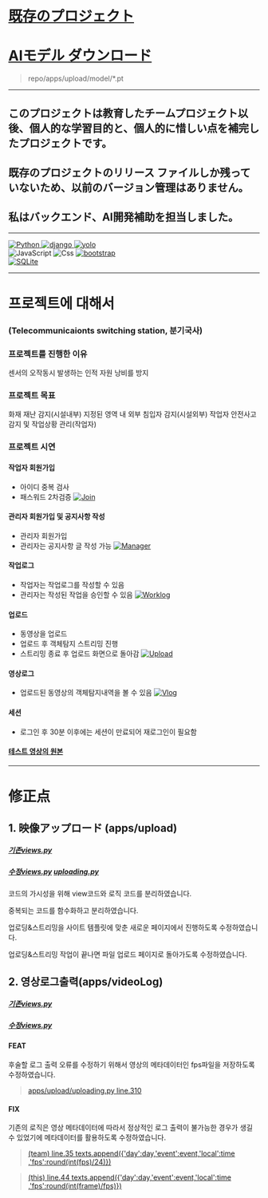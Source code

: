 # [既存のプロジェクト](https://github.com/op6161/Big-team-archive/tree/main)
# [AIモデル ダウンロード](https://drive.google.com/file/d/1cClbhm3ddwfMYdL8EkUGavx2StlfzgEG/view?usp=sharing)
> repo/apps/upload/model/*.pt
---
## このプロジェクトは教育したチームプロジェクト以後、個人的な学習目的と、個人的に惜しい点を補完したプロジェクトです。

## 既存のプロジェクトのリリース ファイルしか残っていないため、以前のバージョン管理はありません。

## 私はバックエンド、AI開発補助を担当しました。

---

<a href="https://www.python.org/">
    <img alt="Python" src ="https://img.shields.io/badge/Python-3776AB.svg?&style=for-the-badge&logo=Python&logoColor=white"/>
</a>
<a href="https://www.djangoproject.com/">
    <img alt="django" src ="https://img.shields.io/badge/django-092E20.svg?&style=for-the-badge&logo=django&logoColor=white"/>
</a>
<a href="https://github.com/ultralytics">
    <img alt="yolo" src ="https://img.shields.io/badge/yolov8-ee99ee.svg?&style=for-the-badge&logo=github&logoColor=white"/>
</a>
<div></div>
<img alt="JavaScript" src ="https://img.shields.io/badge/JavaScriipt-F7DF1E.svg?&style=for-the-badge&logo=JavaScript&logoColor=black"/>
<img alt="Css" src ="https://img.shields.io/badge/CSS3-1572B6.svg?&style=for-the-badge&logo=CSS3&logoColor=white"/>
<a href="https://www.djangoproject.com/">
    <img alt="bootstrap" src ="https://img.shields.io/badge/bootstrap-573A7D.svg?&style=for-the-badge&logo=bootstrap&logoColor=white"/>
</a>
<div></div>
<a href="https://sqlite.org/">
    <img alt="SQLite" src ="https://img.shields.io/badge/SQLite-3776AB.svg?&style=for-the-badge&logo=SQLite&logoColor=white"/>
</a>

---
# 프로젝트에 대해서
### (Telecommunicaionts switching station, 분기국사)

### 프로젝트를 진행한 이유
센서의 오작동시 발생하는 인적 자원 낭비를 방지

### 프로젝트 목표
화재 재난 감지(시설내부)
지정된 영역 내 외부 침입자 감지(시설외부)
작업자 안전사고 감지 및 작업상황 관리(작업자)

### 프로젝트 시연
#### 작업자 회원가입
- 아이디 중복 검사
- 패스워드 2차검증
[![Join](http://img.youtube.com/vi/Kylr1ejgyyc/0.jpg)](https://youtu.be/Kylr1ejgyyc)

#### 관리자 회원가입 및 공지사항 작성
- 관리자 회원가입
- 관리자는 공지사항 글 작성 가능
[![Manager](http://img.youtube.com/vi/KKPYNn4maaE/0.jpg)](https://youtu.be/KKPYNn4maaE)

#### 작업로그
- 작업자는 작업로그를 작성할 수 있음
- 관리자는 작성된 작업을 승인할 수 있음
[![Worklog](http://img.youtube.com/vi/Tbg_5vxUD9Y/0.jpg)](https://youtu.be/Tbg_5vxUD9Y)

#### 업로드
- 동영상을 업로드
- 업로드 후 객체탐지 스트리밍 진행
- 스트리밍 종료 후 업로드 화면으로 돌아감
[![Upload](http://img.youtube.com/vi/iqDxCqaI4KQ/0.jpg)](https://youtu.be/iqDxCqaI4KQ)

#### 영상로그
- 업로드된 동영상의 객체탐지내역을 볼 수 있음
[![Vlog](http://img.youtube.com/vi/XhBbbAUjqqQ/0.jpg)](https://youtu.be/XhBbbAUjqqQ)

#### 세션
- 로그인 후 30분 이후에는 세션이 만료되어 재로그인이 필요함


#### [테스트 영상의 원본](https://www.youtube.com/watch?v=AXtarXhbbSk)

---
# 修正点

## 1. 映像アップロード (apps/upload)
##### [기존views.py](https://github.com/op6161/Big-team-archive/blob/main/apps/upload/views.py) 
##### [수정views.py](https://github.com/op6161/Big-Public-Codeonly/blob/main/apps/upload/views.py) [uploading.py](https://github.com/op6161/Big-Public-Codeonly/blob/main/apps/upload/uploading.py)
코드의 가시성을 위해 view코드와 로직 코드를 분리하였습니다.

중복되는 코드를 함수화하고 분리하였습니다.

업로딩&스트리밍을 사이트 템플릿에 맞춘 새로운 페이지에서 진행하도록 수정하였습니다.

업로딩&스트리밍 작업이 끝나면 파일 업로드 페이지로 돌아가도록 수정하였습니다.

## 2. 영상로그출력(apps/videoLog)
##### [기존views.py](https://github.com/op6161/Big-team-archive/blob/main/apps/videoLog/views.py)
##### [수정views.py](https://github.com/op6161/Big-Public-Codeonly/blob/main/apps/videoLog/views.py)

#### FEAT
후술할 로그 출력 오류를 수정하기 위해서 영상의 메타데이터인 fps파일을 저장하도록 수정하였습니다.
> [apps/upload/uploading.py line.310](https://github.com/op6161/Big-Public-Codeonly/blob/main/apps/upload/uploading.py)

#### FIX
기존의 로직은 영상 메타데이터에 따라서 정상적인 로그 출력이 불가능한 경우가 생길 수 있었기에 메타데이터를 활용하도록 수정하였습니다.
> [(team) line.35    texts.append({'day':day,'event':event,'local':time ,'fps':round(int(fps)/24)})](https://github.com/op6161/Big-team-archive/blob/main/apps/videoLog/views.py)

> [(this) line.44    texts.append({'day':day,'event':event,'local':time ,'fps':round(int(frame)/fps)})](https://github.com/op6161/Big-Public-Codeonly/blob/main/apps/videoLog/views.py)